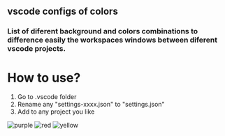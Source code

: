 ## vscode configs of colors

### List of diferent background and colors combinations to difference easily the workspaces windows between diferent vscode projects.

# How to use?

1. Go to .vscode folder
2. Rename any "settings-xxxx.json" to "settings.json"
3. Add to any project you like

![purple](https://github.com/federicorojas11/vscode-settings/assets/47337947/5542c287-5c23-4dfe-8955-0d94ec805d4a)
![red](https://github.com/federicorojas11/vscode-settings/assets/47337947/8375d4fe-c21c-4d39-9b85-ee29c547f286)
![yellow](https://github.com/federicorojas11/vscode-settings/assets/47337947/ac3bfff6-baf3-4981-b00c-6c38d31c278c)

